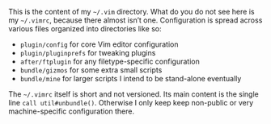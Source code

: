 This is the content of my `~/.vim` directory. What do you do not see
here is my `~/.vimrc`, because there almost isn’t one. Configuration
is spread across various files organized into directories like so:

- `plugin/config` for core Vim editor configuration
- `plugin/pluginprefs` for tweaking plugins
- `after/ftplugin` for any filetype-specific configuration
- `bundle/gizmos` for some extra small scripts
- `bundle/mine` for larger scripts I intend to be stand-alone eventually

The `~/.vimrc` itself is short and not versioned. Its main content is the
single line `call util#unbundle()`. Otherwise I only keep keep non-public
or very machine-specific configuration there.
